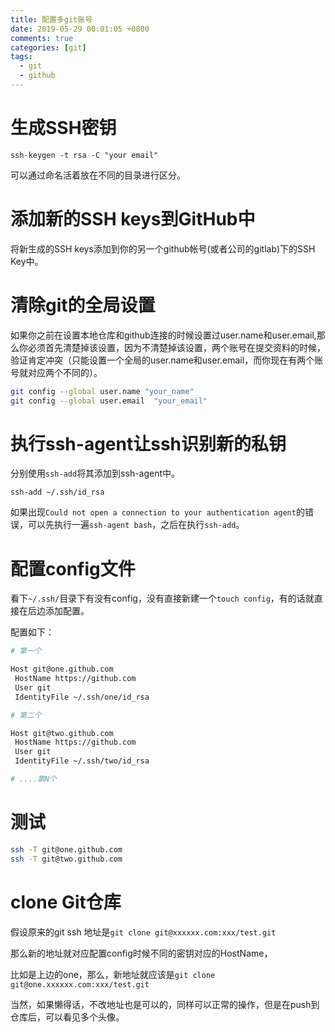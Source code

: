 ```yaml
---
title: 配置多git账号
date: 2019-05-29 00:01:05 +0800
comments: true
categories: [git]
tags:
  - git
  - github
---
```


# 生成SSH密钥

`ssh-keygen -t rsa -C "your email"`

可以通过命名活着放在不同的目录进行区分。

# 添加新的SSH keys到GitHub中

将新生成的SSH keys添加到你的另一个github帐号(或者公司的gitlab)下的SSH Key中。


# 清除git的全局设置

如果你之前在设置本地仓库和github连接的时候设置过user.name和user.email,那么你必须首先清楚掉该设置，因为不清楚掉该设置，两个账号在提交资料的时候，验证肯定冲突（只能设置一个全局的user.name和user.email，而你现在有两个账号就对应两个不同的）。

```bash
git config --global user.name "your_name"
git config --global user.email  "your_email"

```

# 执行ssh-agent让ssh识别新的私钥

分别使用`ssh-add`将其添加到ssh-agent中。

`ssh-add ~/.ssh/id_rsa`

如果出现`Could not open a connection to your authentication agent`的错误，可以先执行一遍`ssh-agent bash`，之后在执行`ssh-add`。


# 配置config文件

看下`~/.ssh/`目录下有没有config，没有直接新建一个`touch config`，有的话就直接在后边添加配置。

配置如下：

``` bash
# 第一个

Host git@one.github.com
 HostName https://github.com
 User git
 IdentityFile ~/.ssh/one/id_rsa

# 第二个

Host git@two.github.com
 HostName https://github.com
 User git
 IdentityFile ~/.ssh/two/id_rsa

# ....第N个

```


# 测试

``` bash
ssh -T git@one.github.com
ssh -T git@two.github.com

```


# clone Git仓库

假设原来的git ssh 地址是`git clone git@xxxxxx.com:xxx/test.git`

那么新的地址就对应配置config时候不同的密钥对应的HostName，

比如是上边的one，那么，新地址就应该是`git clone git@one.xxxxxx.com:xxx/test.git`

当然，如果懒得话，不改地址也是可以的，同样可以正常的操作，但是在push到仓库后，可以看见多个头像。